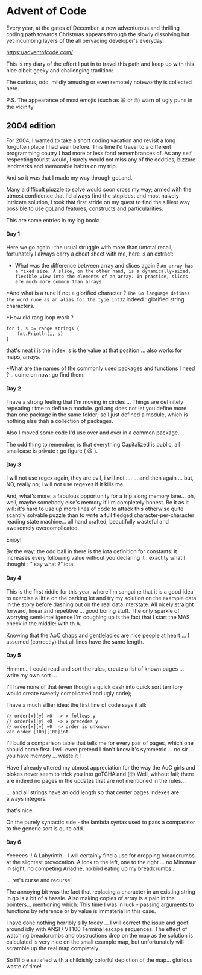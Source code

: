 # Advent of Code
Every year, at the gates of December, a new adventurous and thrilling coding path towards Christmas appears through the slowly dissolving but yet incumbing layers of the all pervading
developer's everyday.  

https://adventofcode.com/ 

This is my diary of the effort I put in to travel this path and keep up with this nice albeit geeky and challenging tradition:

The curious, odd, mildly amusing or even remotely noteworthy is collected here.

P.S. The appearance of most emojis (such as 😆 or 🙄) warn of ugly puns in the vicinity  

## 2004 edition

For 2004, I wanted to take a short coding vacation and revisit a long forgotten place I had seen before. 
This time I'd travel to a different programming coutry I had more or less fond remembrances of.
As any self respecting tourist would, I surely would not miss any of the oddities, bizzare landmarks and memorable habits on my trip.

And so it was that I made my way through goLand.

Many a difficult piuzzle to solve would soon cross my way; armed with the utmost confidence that I'd always find the stupidest and most naively intricate solution, 
I took that first stride on my quest to find the silliest way possible to use goLand features, constructs and particularities.

This are some entries in my log book:  

#### Day 1
Here we go again : the usual struggle with more than untotal recall, fortunately I always carry a cheat sheet with me, here is an extract:

* What was the difference between array and slices again ?
```An array has a fixed size. A slice, on the other hand, is a dynamically-sized, flexible view into the elements of an array. In practice, slices are much more common than arrays.```

*And what is a rune if not a glorified character ? 
``The Go language defines the word rune as an alias for the type int32``
indeed : glorified string characters.

*How did rang loop work ?
```
for i, s := range strings {
	fmt.Println(i, s)
}
```
that's neat i is the index, s is the value at that position ... also works for maps, arrays.

*What are the names of the commonly used packages and functions I need ?
.. come on now; go find them.


#### Day 2 
I have a strong feeling that I'm moving in circles ... Things are definitely repeating : tme to define a module.
goLang does not let you define more than one package in the same folder; 
so I just defined a module, which is nothing else thah a collection of packages.

Also I moved some code I'd use over and over in a common package. 

The odd thing to remember, is that everything Capitalized is public, all smallcase is private : go figure ( :laughing: ).  

#### Day 3
I will not use regex again, they are evil, i will not ....
... and then again ... but, NO, really no; i will not use regexes if it kills me.

And, what's more: a fabulous opportunity for a trip along memory lane... oh, well, maybe somebody else's memory 
if I'm completely honest.
Be it as it will: it's hard to use up more lines of code to attack this otherwise quite scantily solvable puzzle than 
to write a full fledged character-per-character reading state machine... all hand crafted, beautifully wasteful and awesomely overcomplicated.

Enjoy!

By the way: the odd ball in there is the iota definition for constants: it increases every following value without you declaring it :
exactlty what I thought : " say what ?".iota

#### Day 4
This is the first riddle for this year, where I'm sanguine that it is a good idea to exercise a little on the parking lot and try 
my solution on the example data in the story before dashing out on the real data interstate.
All nicely straight forward, linear and repetitive ... good boring stuff.
The only sparkle of worrying semi-intelligence I'm coughing up is the fact that I start the MAS check in the middle: with th A.

Knowing that the AoC chaps and gentleladies are nice people at heart ... I assumed (correctly) that all lines have the same length.

#### Day 5

Hmmm... I could read and sort the rules, create a list of known pages ... write my own sort ...

I'll have none of that (even though a quick dash into quick sort territory would create sweetly complicated and ugly code); 

I have a much sillier idea: the first line of code says it all:
```
// order[x][y] >0  -> x follows y
// order[x][y] <0  -> x precedes y
// order[x][y] =0  -> order is unknown
var order [100][100]int
```
I'll build a comparison table that tells me for every pair of pages, which one should come first.
I will even pretend I don't know it's symmetric ... no sir ... you have memory ... waste it !

Have I already uttered my utmost appreciation for the way the AoC girls and blokes never seem to trick you into goTCHAland (🙄) Well, without fail; there are indeed no pages in the updates that are not mentioned in the rules... 

... and all strings have an odd length so that center pages indexes are always integers.

that's nice.

On the purely syntactic side - the lambda syntax used to pass a comparator to the generic sort is quite odd.

#### Day 6

Yeeeees !! A Labyrinth - I will certainly find a use for dropping breadcrumbs at the slightest provocation.
A look to the left, one to the right ... no Minotaur in sight, no competing Ariadne, no bird eating up my breadcrumbs ..

... ret's curse and recurse!

The annoying bit was the fact that replacing a character in an existing string in go is a bit of a hassle.
Also making copies of array is a pain in the pointers... mentioning which: 
This time I was in luck - passing arguments to functions by reference or by value is immaterial in this case.


I have done nothing horribly silly today ... I will correct the issue and goof around idly with ANSI / VT100 Terminal 
escape sequences.
The effect of watching breadcrumbs and obstructions drop on the map as the solution is calculated 
is very nice on the small example map, but unfortunately will scramble up the real map completely.

So I'll b e satisfied with a childishly colorful depiction of the map... glorious waste of time! 
